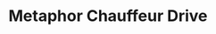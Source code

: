 ---
title: "Metaphor Chauffeur Drive"
address: "37 Glenvale, Ballyragget, Co. Kilkenny"
tel: "+353 (0)56 883 0792"
county: "Kilkenny"
category: "Chauffeur Services"
type: "Content"
lat: "52.787261962890625"
lng: "-7.330863952636719"
---